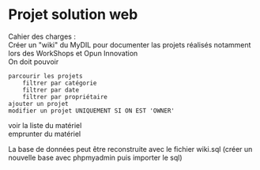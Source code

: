 # Projet solution web
Cahier des charges :  
Créer un "wiki" du MyDIL pour documenter las projets réalisés notamment lors des WorkShops et Opun Innovation  
On doit pouvoir  

    parcourir les projets  
        filtrer par catégorie  
        filtrer par date  
        filtrer par propriétaire  
    ajouter un projet  
    modifier un projet UNIQUEMENT SI ON EST 'OWNER'  


voir la liste du matériel  
emprunter du matériel

La base de données peut être reconstruite avec le fichier wiki.sql (créer un nouvelle base avec phpmyadmin puis importer le sql)  

